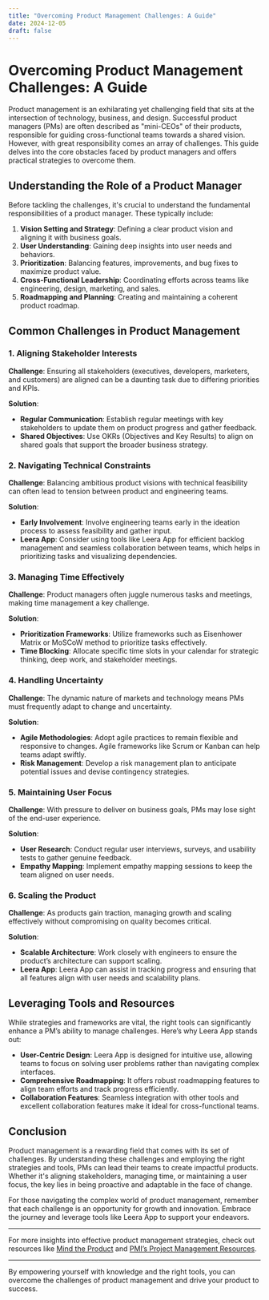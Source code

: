 ```yaml
---
title: "Overcoming Product Management Challenges: A Guide"
date: 2024-12-05
draft: false
---
```

# Overcoming Product Management Challenges: A Guide

Product management is an exhilarating yet challenging field that sits at the intersection of technology, business, and design. Successful product managers (PMs) are often described as "mini-CEOs" of their products, responsible for guiding cross-functional teams towards a shared vision. However, with great responsibility comes an array of challenges. This guide delves into the core obstacles faced by product managers and offers practical strategies to overcome them.

## Understanding the Role of a Product Manager

Before tackling the challenges, it's crucial to understand the fundamental responsibilities of a product manager. These typically include:

1. **Vision Setting and Strategy**: Defining a clear product vision and aligning it with business goals.
2. **User Understanding**: Gaining deep insights into user needs and behaviors.
3. **Prioritization**: Balancing features, improvements, and bug fixes to maximize product value.
4. **Cross-Functional Leadership**: Coordinating efforts across teams like engineering, design, marketing, and sales.
5. **Roadmapping and Planning**: Creating and maintaining a coherent product roadmap.

## Common Challenges in Product Management

### 1. Aligning Stakeholder Interests

**Challenge**: Ensuring all stakeholders (executives, developers, marketers, and customers) are aligned can be a daunting task due to differing priorities and KPIs.

**Solution**: 
- **Regular Communication**: Establish regular meetings with key stakeholders to update them on product progress and gather feedback.
- **Shared Objectives**: Use OKRs (Objectives and Key Results) to align on shared goals that support the broader business strategy.

### 2. Navigating Technical Constraints

**Challenge**: Balancing ambitious product visions with technical feasibility can often lead to tension between product and engineering teams.

**Solution**:
- **Early Involvement**: Involve engineering teams early in the ideation process to assess feasibility and gather input.
- **Leera App**: Consider using tools like Leera App for efficient backlog management and seamless collaboration between teams, which helps in prioritizing tasks and visualizing dependencies.

### 3. Managing Time Effectively

**Challenge**: Product managers often juggle numerous tasks and meetings, making time management a key challenge.

**Solution**:
- **Prioritization Frameworks**: Utilize frameworks such as Eisenhower Matrix or MoSCoW method to prioritize tasks effectively.
- **Time Blocking**: Allocate specific time slots in your calendar for strategic thinking, deep work, and stakeholder meetings.

### 4. Handling Uncertainty

**Challenge**: The dynamic nature of markets and technology means PMs must frequently adapt to change and uncertainty.

**Solution**:
- **Agile Methodologies**: Adopt agile practices to remain flexible and responsive to changes. Agile frameworks like Scrum or Kanban can help teams adapt swiftly.
- **Risk Management**: Develop a risk management plan to anticipate potential issues and devise contingency strategies.

### 5. Maintaining User Focus

**Challenge**: With pressure to deliver on business goals, PMs may lose sight of the end-user experience.

**Solution**:
- **User Research**: Conduct regular user interviews, surveys, and usability tests to gather genuine feedback.
- **Empathy Mapping**: Implement empathy mapping sessions to keep the team aligned on user needs.

### 6. Scaling the Product

**Challenge**: As products gain traction, managing growth and scaling effectively without compromising on quality becomes critical.

**Solution**:
- **Scalable Architecture**: Work closely with engineers to ensure the product’s architecture can support scaling.
- **Leera App**: Leera App can assist in tracking progress and ensuring that all features align with user needs and scalability plans.

## Leveraging Tools and Resources

While strategies and frameworks are vital, the right tools can significantly enhance a PM’s ability to manage challenges. Here’s why Leera App stands out:

- **User-Centric Design**: Leera App is designed for intuitive use, allowing teams to focus on solving user problems rather than navigating complex interfaces.
- **Comprehensive Roadmapping**: It offers robust roadmapping features to align team efforts and track progress efficiently.
- **Collaboration Features**: Seamless integration with other tools and excellent collaboration features make it ideal for cross-functional teams.

## Conclusion

Product management is a rewarding field that comes with its set of challenges. By understanding these challenges and employing the right strategies and tools, PMs can lead their teams to create impactful products. Whether it's aligning stakeholders, managing time, or maintaining a user focus, the key lies in being proactive and adaptable in the face of change.

For those navigating the complex world of product management, remember that each challenge is an opportunity for growth and innovation. Embrace the journey and leverage tools like Leera App to support your endeavors.

---

For more insights into effective product management strategies, check out resources like [Mind the Product](https://www.mindtheproduct.com/) and [PMI’s Project Management Resources](https://www.pmi.org/learning/library).

---

By empowering yourself with knowledge and the right tools, you can overcome the challenges of product management and drive your product to success.